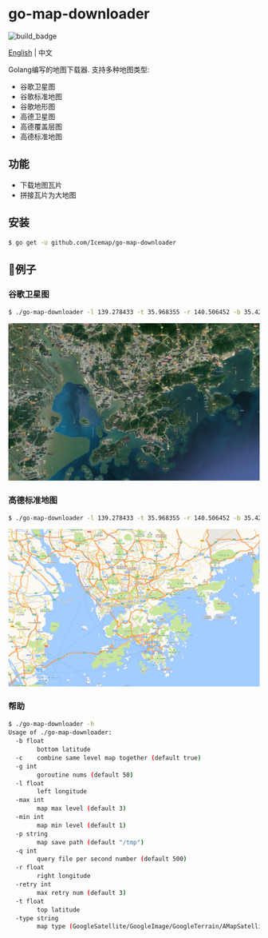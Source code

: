 # go-map-downloader

![build_badge](https://github.com/Icemap/go-map-downloader/workflows/Go/badge.svg)

[English](README.md) | 中文

Golang编写的地图下载器. 支持多种地图类型:

- 谷歌卫星图
- 谷歌标准地图
- 谷歌地形图
- 高德卫星图
- 高德覆盖层图
- 高德标准地图

## 功能

- 下载地图瓦片
- 拼接瓦片为大地图

## 安装

```bash
$ go get -u github.com/Icemap/go-map-downloader
```

## 🌰例子

### 谷歌卫星图
```bash
$ ./go-map-downloader -l 139.278433 -t 35.968355 -r 140.506452 -b 35.427143 -min 11 -max 11 -type GoogleSatellite
```
![google satellite](pic/google_satellite_level_11.jpg)

### 高德标准地图
```bash
$ ./go-map-downloader -l 139.278433 -t 35.968355 -r 140.506452 -b 35.427143 -min 11 -max 11 -type AMapImage
```
![amap_image](pic/amap_image_level_11.jpg)

### 帮助
```bash
$ ./go-map-downloader -h
Usage of ./go-map-downloader:
  -b float
        bottom latitude
  -c    combine same level map together (default true)
  -g int
        goroutine nums (default 50)
  -l float
        left longitude
  -max int
        map max level (default 3)
  -min int
        map min level (default 1)
  -p string
        map save path (default "/tmp")
  -q int
        query file per second number (default 500)
  -r float
        right longitude
  -retry int
        max retry num (default 3)
  -t float
        top latitude
  -type string
        map type (GoogleSatellite/GoogleImage/GoogleTerrain/AMapSatellite/AMapCover/AMapImage) (default "GoogleSatellite")
```